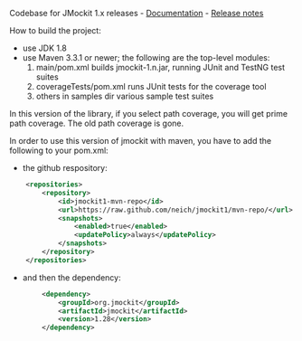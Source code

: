 Codebase for JMockit 1.x releases - [Documentation](http://jmockit.org) - [Release notes](http://jmockit.org/changes.html)

How to build the project:
* use JDK 1.8
* use Maven 3.3.1 or newer; the following are the top-level modules:
    1. main/pom.xml            builds jmockit-1.n.jar, running JUnit and TestNG test suites
    2. coverageTests/pom.xml   runs JUnit tests for the coverage tool
    3. others in samples       dir various sample test suites
    
In this version of the library, if you select path coverage, you will get prime path coverage. The old path coverage is gone.


In order to use this version of jmockit with maven, you have to add the following to your pom.xml:

* the github respository:

```xml
	<repositories>
		<repository>
			<id>jmockit1-mvn-repo</id>
			<url>https://raw.github.com/neich/jmockit1/mvn-repo/</url>
			<snapshots>
				<enabled>true</enabled>
				<updatePolicy>always</updatePolicy>
			</snapshots>
		</repository>
	</repositories>
```

* and then the dependency:

```xml
		<dependency>
			<groupId>org.jmockit</groupId>
			<artifactId>jmockit</artifactId>
			<version>1.28</version>
		</dependency>
```